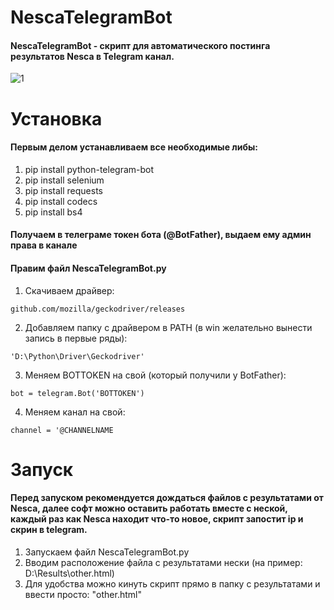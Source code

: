 # NescaTelegramBot
#### NescaTelegramBot - скрипт для автоматического постинга результатов Nesca в Telegram канал.

![1](https://user-images.githubusercontent.com/35846376/35504570-9c039c68-050d-11e8-908f-f62e68d981d7.png)

# Установка

#### Первым делом устанавливаем все необходимые либы:

1. pip install python-telegram-bot
2. pip install selenium
3. pip install requests
4. pip install codecs
5. pip install bs4

#### Получаем в телеграме токен бота (@BotFather), выдаем ему админ права в канале

#### Правим файл NescaTelegramBot.py

1. Скачиваем драйвер:
```
github.com/mozilla/geckodriver/releases
```
2. Добавляем папку с драйвером в PATH (в win желательно вынести запись в первые ряды):
```
'D:\Python\Driver\Geckodriver'
```
3. Меняем BOTTOKEN на свой (который получили у BotFather):
```
bot = telegram.Bot('BOTTOKEN')
```
4. Меняем канал на свой:
```
channel = '@CHANNELNAME
```
# Запуск

#### Перед запуском рекомендуется дождаться файлов с результатами от Nesca, далее софт можно оставить работать вместе с неской, каждый раз как Nesca находит что-то новое, скрипт запостит ip и скрин в telegram.

1. Запускаем файл NescaTelegramBot.py
2. Вводим расположение файла с результатами нески (на пример: D:\Results\other.html)
3. Для удобства можно кинуть скрипт прямо в папку с результатами и ввести просто: "other.html"
